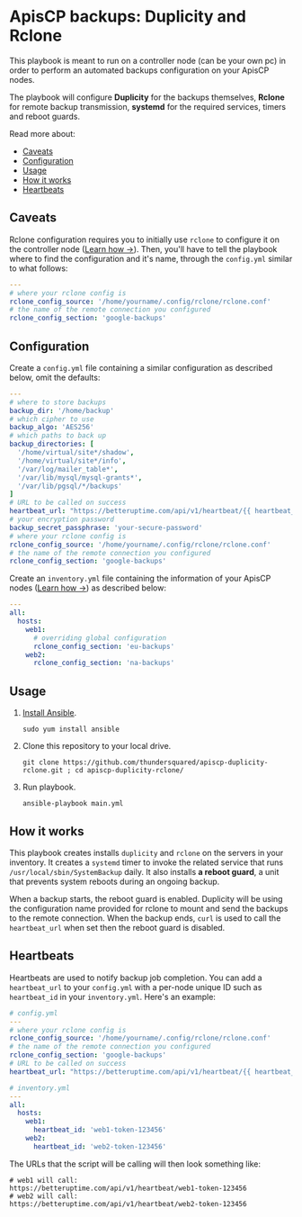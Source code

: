 # ApisCP backups: Duplicity and Rclone

This playbook is meant to run on a controller node (can be your own pc) in order to perform an automated backups configuration on your ApisCP nodes.

The playbook will configure **Duplicity** for the backups themselves, **Rclone** for remote backup transmission, **systemd** for the required services, timers and reboot guards.

Read more about:
- [Caveats](#caveats)
- [Configuration](#configuration)
- [Usage](#usage)
- [How it works](#how-it-works)
- [Heartbeats](#heartbeats)

## Caveats

Rclone configuration requires you to initially use `rclone` to configure it on the controller node ([Learn how &rarr;](https://rclone.org/docs/#configure)). Then, you'll have to tell the playbook where to find the configuration and it's name, through the `config.yml` similar to what follows:

```yaml
---
# where your rclone config is
rclone_config_source: '/home/yourname/.config/rclone/rclone.conf'
# the name of the remote connection you configured
rclone_config_section: 'google-backups'
```

## Configuration

Create a `config.yml` file containing a similar configuration as described below, omit the defaults:

```yaml
---
# where to store backups
backup_dir: '/home/backup'
# which cipher to use
backup_algo: 'AES256'
# which paths to back up
backup_directories: [
  '/home/virtual/site*/shadow',
  '/home/virtual/site*/info',
  '/var/log/mailer_table*',
  '/var/lib/mysql/mysql-grants*',
  '/var/lib/pgsql/*/backups'
]
# URL to be called on success
heartbeat_url: "https://betteruptime.com/api/v1/heartbeat/{{ heartbeat_id }}"
# your encryption password
backup_secret_passphrase: 'your-secure-password'
# where your rclone config is
rclone_config_source: '/home/yourname/.config/rclone/rclone.conf'
# the name of the remote connection you configured
rclone_config_section: 'google-backups'
```

Create an `inventory.yml` file containing the information of your ApisCP nodes ([Learn how &rarr;](https://docs.ansible.com/ansible/latest/user_guide/intro_inventory.html)) as described below:

```yaml
---
all:
  hosts:
    web1:
      # overriding global configuration
      rclone_config_section: 'eu-backups'
    web2:
      rclone_config_section: 'na-backups'
```

## Usage

1. [Install Ansible](http://docs.ansible.com/intro_installation.html).
   ```shell script
   sudo yum install ansible
   ```
2. Clone this repository to your local drive.
   ```shell script
   git clone https://github.com/thundersquared/apiscp-duplicity-rclone.git ; cd apiscp-duplicity-rclone/
   ```
3. Run playbook.
   ```shell script
   ansible-playbook main.yml
   ```

## How it works

This playbook creates installs `duplicity` and `rclone` on the servers in your inventory. It creates a `systemd` timer to invoke the related service that runs `/usr/local/sbin/SystemBackup` daily. It also installs **a reboot guard**, a unit that prevents system reboots during an ongoing backup.

When a backup starts, the reboot guard is enabled. Duplicity will be using the configuration name provided for rclone to mount and send the backups to the remote connection. When the backup ends, `curl` is used to call the `heartbeat_url` when set then the reboot guard is disabled.

## Heartbeats

Heartbeats are used to notify backup job completion. You can add a `heartbeat_url` to your `config.yml` with a per-node unique ID such as `heartbeat_id` in your `inventory.yml`. Here's an example:

```yaml
# config.yml
---
# where your rclone config is
rclone_config_source: '/home/yourname/.config/rclone/rclone.conf'
# the name of the remote connection you configured
rclone_config_section: 'google-backups'
# URL to be called on success
heartbeat_url: "https://betteruptime.com/api/v1/heartbeat/{{ heartbeat_id }}"
```

```yaml
# inventory.yml
---
all:
  hosts:
    web1:
      heartbeat_id: 'web1-token-123456'
    web2:
      heartbeat_id: 'web2-token-123456'
```

The URLs that the script will be calling will then look something like:

```
# web1 will call:
https://betteruptime.com/api/v1/heartbeat/web1-token-123456
# web2 will call:
https://betteruptime.com/api/v1/heartbeat/web2-token-123456
```
